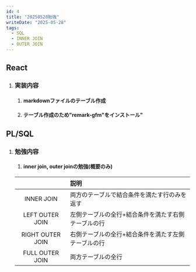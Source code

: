 ```yaml
---
id: 4
title: "20250528勉強"
writeDate: "2025-05-28"
tags:
  - SQL
  - INNER JOIN
  - OUTER JOIN
---
```


## React
1. ### 実装内容
   1. #### markdownファイルのテーブル作成
   2. #### テーブル作成のため"remark-gfm"をインストール"

## PL/SQL
1. ### 勉強内容
   1. #### inner join, outer joinの勉強(概要のみ)

    |                 | 説明                                  |
    |:---------------:|:--------------------------------------|
    | INNER JOIN      | 両方のテーブルで結合条件を満たす行のみを返す        |
    | LEFT OUTER JOIN | 左側テーブルの全行+結合条件を満たす右側テーブルの行 |
    | RIGHT OUTER JOIN| 右側テーブルの全行+結合条件を満たす左側テーブルの行 |
    | FULL OUTER JOIN | 両方テーブルの全行                               |
